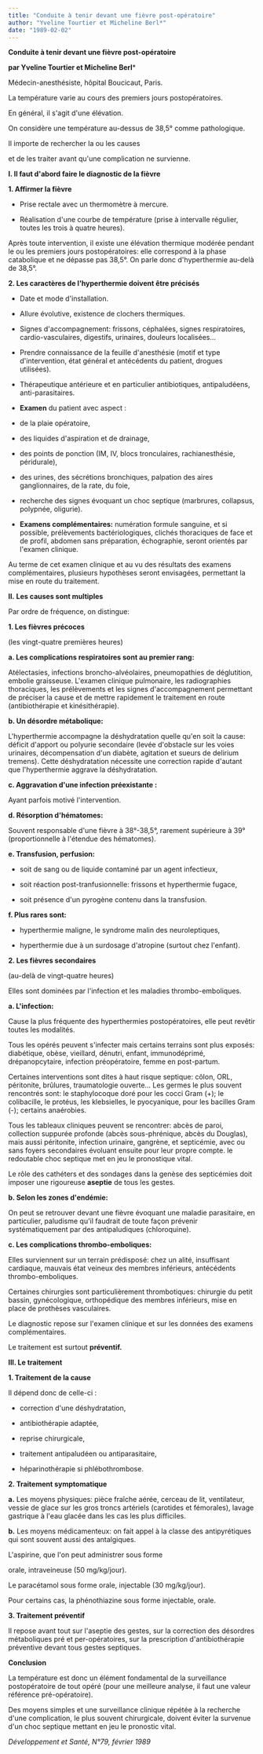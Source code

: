 ```yaml
---
title: "Conduite à tenir devant une fièvre post-opératoire"
author: "Yveline Tourtier et Micheline Berl*"
date: "1989-02-02"
---
```


**Conduite à tenir devant une fièvre post-opératoire**

**par Yveline Tourtier et Micheline Berl***

Médecin-anesthésiste, hôpital Boucicaut, Paris.

La température varie au cours des premiers jours postopératoires.

En général, il s'agit d'une élévation.

On considère une température au-dessus de 38,5° comme pathologique.

Il importe de rechercher la ou les causes

et de les traiter avant qu'une complication ne survienne.

**I. Il faut d'abord faire le diagnostic de la fièvre**

**1. Affirmer la fièvre**

*   Prise rectale avec un thermomètre à mercure.

*   Réalisation d'une courbe de température (prise à intervalle régulier, toutes les trois à quatre heures).

Après toute intervention, il existe une élévation thermique modérée pendant le ou les premiers jours postopératoires: elle correspond à la phase catabolique et ne dépasse pas 38,5°. On parle donc d'hyperthermie au-delà de 38,5°.

**2. Les caractères de l'hyperthermie doivent être précisés**

*   Date et mode d'installation.

*   Allure évolutive, existence de clochers thermiques.

*   Signes d'accompagnement: frissons, céphalées, signes respiratoires, cardio-vasculaires, digestifs, urinaires, douleurs localisées...

*   Prendre connaissance de la feuille d'anesthésie (motif et type d'intervention, état général et antécédents du patient, drogues utilisées).

*   Thérapeutique antérieure et en particulier antibiotiques, antipaludéens, anti-parasitaires.

*   **Examen** du patient avec aspect :

*   de la plaie opératoire,
*   des liquides d'aspiration et de drainage,
*   des points de ponction (IM, IV, blocs tronculaires, rachianesthésie, péridurale),
*   des urines, des sécrétions bronchiques, palpation des aires ganglionnaires, de la rate, du foie,
*   recherche des signes évoquant un choc septique (marbrures, collapsus, polypnée, oligurie).

*   **Examens complémentaires:** numération formule sanguine, et si possible, prélèvements bactériologiques, clichés thoraciques de face et de profil, abdomen sans préparation, échographie, seront orientés par l'examen clinique.

Au terme de cet examen clinique et au vu des résultats des examens complémentaires, plusieurs hypothèses seront envisagées, permettant la mise en route du traitement.

**Il.** **Les causes sont multiples**

Par ordre de fréquence, on distingue:

**1. Les fièvres précoces**

(les vingt-quatre premières heures)

**a. Les complications respiratoires sont au premier rang:**

Atélectasies, infections broncho-alvéolaires, pneumopathies de déglutition, embolie graisseuse. L'examen clinique pulmonaire, les radiographies thoraciques, les prélèvements et les signes d'accompagnement permettant de préciser la cause et de mettre rapidement le traitement en route (antibiothérapie et kinésithérapie).

**b. Un désordre métabolique:**

L'hyperthermie accompagne la déshydratation quelle qu'en soit la cause: déficit d'apport ou polyurie secondaire (levée d'obstacle sur les voies urinaires, décompensation d'un diabète, agitation et sueurs de delirium tremens). Cette déshydratation nécessite une correction rapide d'autant que l'hyperthermie aggrave la déshydratation.

**c. Aggravation d'une infection préexistante :**

Ayant parfois motivé l'intervention.

**d. Résorption d'hématomes:**

Souvent responsable d'une fièvre à 38°-38,5°, rarement supérieure à 39° (proportionnelle à l'étendue des hématomes).

**e. Transfusion, perfusion:**

*   soit de sang ou de liquide contaminé par un agent infectieux,

*   soit réaction post-tranfusionnelle: frissons et hyperthermie fugace,

*   soit présence d'un pyrogène contenu dans la transfusion.

**f. Plus rares sont:**

*   hyperthermie maligne, le syndrome malin des neuroleptiques,

*   hyperthermie due à un surdosage d'atropine (surtout chez l'enfant).

**2. Les fièvres secondaires**

(au-delà de vingt-quatre heures)

Elles sont dominées par l'infection et les maladies thrombo-emboliques.

**a. L'infection:**

Cause la plus fréquente des hyperthermies postopératoires, elle peut revêtir toutes les modalités.

Tous les opérés peuvent s'infecter mais certains terrains sont plus exposés: diabétique, obèse, vieillard, dénutri, enfant, immunodéprimé, drépanopcytaire, infection préopératoire, femme en post-partum.

Certaines interventions sont dites à haut risque septique: côlon, ORL, péritonite, brûlures, traumatologie ouverte... Les germes le plus souvent rencontrés sont: le staphylocoque doré pour les cocci Gram (+); le colibacille, le protéus, les klebsielles, le pyocyanique, pour les bacilles Gram (-); certains anaérobies.

Tous les tableaux cliniques peuvent se rencontrer: abcès de paroi, collection suppurée profonde (abcès sous-phrénique, abcès du Douglas), mais aussi péritonite, infection urinaire, gangrène, et septicémie, avec ou sans foyers secondaires évoluant ensuite pour leur propre compte. le redoutable choc septique met en jeu le pronostique vital.

Le rôle des cathéters et des sondages dans la genèse des septicémies doit imposer une rigoureuse **aseptie** de tous les gestes.

**b. Selon les zones d'endémie:**

On peut se retrouver devant une fièvre évoquant une maladie parasitaire, en particulier, paludisme qu'il faudrait de toute façon prévenir systématiquement par des antipaludiques (chloroquine).

**c. Les complications thrombo-emboliques:**

Elles surviennent sur un terrain prédisposé: chez un alité, insuffisant cardiaque, mauvais état veineux des membres inférieurs, antécédents thrombo-emboliques.

Certaines chirurgies sont particulièrement thrombotiques: chirurgie du petit bassin, gynécologique, orthopédique des membres inférieurs, mise en place de prothèses vasculaires.

Le diagnostic repose sur l'examen clinique et sur les données des examens complémentaires.

Le traitement est surtout **préventif.**

**III. Le traitement**

**1. Traitement de la cause**

Il dépend donc de celle-ci :

*   correction d'une déshydratation,

*   antibiothérapie adaptée,

*   reprise chirurgicale,

*   traitement antipaludéen ou antiparasitaire,

*   héparinothérapie si phlébothrombose.

**2. Traitement symptomatique**

**a.** Les moyens physiques: pièce fraîche aérée, cerceau de lit, ventilateur, vessie de glace sur les gros troncs artériels (carotides et fémorales), lavage gastrique à l'eau glacée dans les cas les plus difficiles.

**b.** Les moyens médicamenteux: on fait appel à la classe des antipyrétiques qui sont souvent aussi des antalgiques.

L'aspirine, que l'on peut administrer sous forme

orale, intraveineuse (50 mg/kg/jour).

Le paracétamol sous forme orale, injectable (30 mg/kg/jour).

Pour certains cas, la phénothiazine sous forme injectable, orale.

**3. Traitement préventif**

Il repose avant tout sur l'aseptie des gestes, sur la correction des désordres métaboliques pré et per-opératoires, sur la prescription d'antibiothérapie préventive devant tous gestes septiques.

**Conclusion**

La température est donc un élément fondamental de la surveillance postopératoire de tout opéré (pour une meilleure analyse, il faut une valeur référence pré-opératoire).

Des moyens simples et une surveillance clinique répétée à la recherche d'une complication, le plus souvent chirurgicale, doivent éviter la survenue d'un choc septique mettant en jeu le pronostic vital.

_Développement et Santé, N°79, février 1989_
